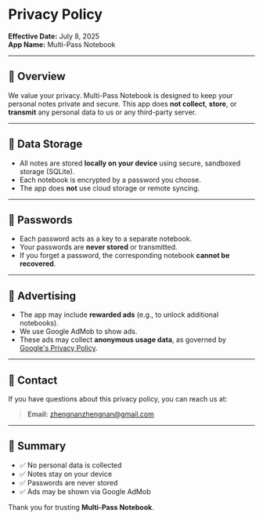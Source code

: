 # Privacy Policy

**Effective Date:** July 8, 2025  
**App Name:** Multi-Pass Notebook

---

## 🔐 Overview

We value your privacy. Multi-Pass Notebook is designed to keep your personal notes private and secure. This app does **not collect**, **store**, or **transmit** any personal data to us or any third-party server.

---

## 📱 Data Storage

- All notes are stored **locally on your device** using secure, sandboxed storage (SQLite).
- Each notebook is encrypted by a password you choose.
- The app does **not** use cloud storage or remote syncing.

---

## 🔑 Passwords

- Each password acts as a key to a separate notebook.
- Your passwords are **never stored** or transmitted.
- If you forget a password, the corresponding notebook **cannot be recovered**.

---

## 🎯 Advertising

- The app may include **rewarded ads** (e.g., to unlock additional notebooks).
- We use Google AdMob to show ads.
- These ads may collect **anonymous usage data**, as governed by [Google's Privacy Policy](https://policies.google.com/privacy).

---

## 📩 Contact

If you have questions about this privacy policy, you can reach us at:

> **Email:** zhengnanzhengnan@gmail.com

---

## 📘 Summary

- ✅ No personal data is collected  
- ✅ Notes stay on your device  
- ✅ Passwords are never stored  
- ✅ Ads may be shown via Google AdMob

Thank you for trusting **Multi-Pass Notebook**.

